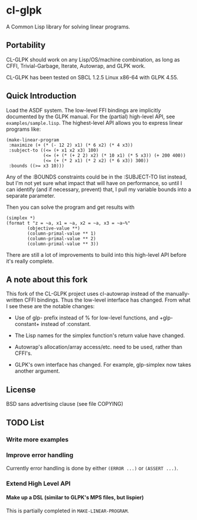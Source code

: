 # cl-glpk

A Common Lisp library for solving linear programs.

## Portability

CL-GLPK should work on any Lisp/OS/machine combination, as long as CFFI,
Trivial-Garbage, Iterate, Autowrap, and GLPK work.

CL-GLPK has been tested on SBCL 1.2.5 Linux x86-64 with GLPK 4.55.

## Quick Introduction

Load the ASDF system. The low-level FFI bindings are implicitly documented by
the GLPK manual. For the (partial) high-level API, see `examples/sample.lisp`. The highest-level API allows you to express linear programs like:

    (make-linear-program
     :maximize (+ (* (- 12 2) x1) (* 6 x2) (* 4 x3))
     :subject-to ((<= (+ x1 x2 x3) 100)
                  (<= (+ (* (+ 2 2) x2) (* 10 x1) (* 5 x3)) (+ 200 400))
                  (<= (+ (* 2 x1) (* 2 x2) (* 6 x3)) 300))
     :bounds ((>= x3 10)))

Any of the :BOUNDS constraints could be in the :SUBJECT-TO list instead, but I'm
not yet sure what impact that will have on performance, so until I can identify
(and if necessary, prevent) that, I pull my variable bounds into a separate
parameter.

Then you can solve the program and get results with

    (simplex *)
    (format t "z = ~a, x1 = ~a, x2 = ~a, x3 = ~a~%"
            (objective-value **)
            (column-primal-value ** 1)
            (column-primal-value ** 2)
            (column-primal-value ** 3))

There are still a lot of improvements to build into this high-level API before
it's really complete.

## A note about this fork

This fork of the CL-GLPK project uses cl-autowrap instead of the
manually-written CFFI bindings. Thus the low-level interface has
changed. From what I see these are the notable changes:

- Use of glp- prefix instead of % for low-level functions, and
+glp-constant+ instead of :constant.

- The Lisp names for the simplex function's return value have changed.

- Autowrap's allocation/array access/etc. need to be used, rather than
CFFI's.

- GLPK's own interface has changed. For example, glp-simplex now takes
another argument.

## License

BSD sans advertising clause (see file COPYING)

## TODO List

### Write more examples

### Improve error handling

Currently error handling is done by either `(ERROR ...)` or `(ASSERT ...)`.

### Extend High Level API

#### Make up a DSL (similar to GLPK's MPS files, but lispier)

This is partially completed in `MAKE-LINEAR-PROGRAM`.
